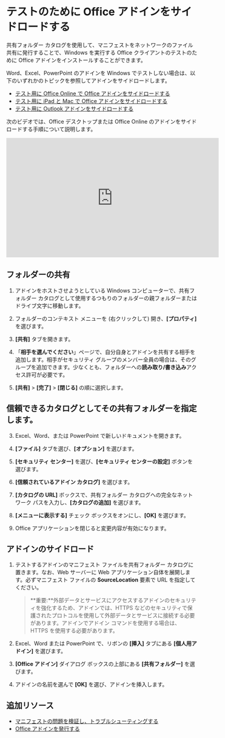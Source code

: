 
# <a name="sideload-office-add-ins-for-testing"></a>テストのために Office アドインをサイドロードする

共有フォルダー カタログを使用して、マニフェストをネットワークのファイル共有に発行することで、Windows を実行する Office クライアントのテストのために Office アドインをインストールすることができます。 

Word、Excel、PowerPoint のアドインを Windows でテストしない場合は、以下のいずれかのトピックを参照してアドインをサイドロードします。

- [テスト用に Office Online で Office アドインをサイドロードする](sideload-office-add-ins-for-testing.md)
- [テスト用に iPad と Mac で Office アドインをサイドロードする](sideload-an-office-add-in-on-ipad-and-mac.md )
- [テスト用に Outlook アドインをサイドロードする](sideload-outlook-add-ins-for-testing.md )

次のビデオでは、Office デスクトップまたは Office Online のアドインをサイドロードする手順について説明します。

<iframe width="560" height="315" src="https://www.youtube.com/embed/XXsAw2UUiQo" frameborder="0" allowfullscreen></iframe>


## <a name="share-a-folder"></a>フォルダーの共有

1. アドインをホストさせようとしている Windows コンピューターで、共有フォルダー カタログとして使用するつもりのフォルダーの親フォルダーまたはドライブ文字に移動します。

2. フォルダーのコンテキスト メニューを (右クリックして) 開き、**[プロパティ]** を選びます。

3. **[共有]** タブを開きます。

4. 「**相手を選んでください**」ページで、自分自身とアドインを共有する相手を追加します。相手がセキュリティ グループのメンバー全員の場合は、そのグループを追加できます。少なくとも、フォルダーへの**読み取り/書き込み**アクセス許可が必要です。 

5. **[共有]** > **[完了]** > **[閉じる]** の順に選択します。

## <a name="specify-the-shared-folder-as-a-trusted-catalog"></a>信頼できるカタログとしてその共有フォルダーを指定します。

      
3. Excel、Word、または PowerPoint で新しいドキュメントを開きます。
    
4. **[ファイル]** タブを選び、**[オプション]** を選びます。
    
5. **[セキュリティ センター]** を選び、**[セキュリティ センターの設定]** ボタンを選びます。
    
6. **[信頼されているアドイン カタログ]** を選びます。
    
7. **[カタログの URL]** ボックスで、共有フォルダー カタログへの完全なネットワーク パスを入力し、**[カタログの追加]** を選びます。
    
8. **[メニューに表示する]** チェック ボックスをオンにし、**[OK]** を選びます。

9. Office アプリケーションを閉じると変更内容が有効になります。
    
## <a name="sideload-your-add-in"></a>アドインのサイドロード


1. テストするアドインのマニフェスト ファイルを共有フォルダー カタログに置きます。なお、Web サーバーに Web アプリケーション自体を展開します。必ずマニフェスト ファイルの **SourceLocation** 要素で URL を指定してください。

    >**重要:**外部データとサービスにアクセスするアドインのセキュリティを強化するため、アドインでは、HTTPS などのセキュリティで保護されたプロトコルを使用して外部データとサービスに接続する必要があります。アドインでアドイン コマンドを使用する場合は、HTTPS を使用する必要があります。

2. Excel、Word または PowerPoint で、リボンの **[挿入]** タブにある **[個人用アドイン]** を選びます。

3. **[Office アドイン]** ダイアログ ボックスの上部にある **[共有フォルダー]** を選びます。

4. アドインの名前を選んで **[OK]** を選び、アドインを挿入します。


## <a name="additional-resources"></a>追加リソース

- [マニフェストの問題を検証し、トラブルシューティングする](troubleshoot-manifest.md)
- [Office アドインを発行する](../publish/publish.md)
    
